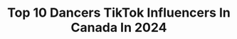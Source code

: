---
title: Top 10 Dancers TikTok Influencers In Canada In 2024
description: >-
  Find top dancers TikTok influencers in Canada in 2024. Most popular hashtags: #fyp #duet #foryou #dance.
platform: TikTok
hits: 143
text_top: Analyze the top-rated TikTok accounts on inBeat.
text_bottom: Our database has 143 TikTok influencers like this in Canada for you to contact.
profiles:
  - username: "madison_parkinson1"
    fullname: >-
      madison_parkinson
    bio: >-
      19, dms always open , DANCER<3 collabs📧- dancer06283@gmail.com
    location: "Canada"
    followers: 26300
    engagement: 1983
    commentsToLikes: 0.021413
    id: ck8nbu3lkbgs10j78mvyxysaa
    verified: false
    hashtags: "#danceclass, #dancerproblems, #contemporary, #danceteacher"
  - username: "divasensations"
    fullname: >-
      Diva Sensations 
    bio: >-
      Dancers 🇳🇬🇨🇦👯‍♀️ IG: @sensationaltwins YT: Diva Sensations 👇🏽👇🏽
    location: "Canada"
    followers: 1700000
    engagement: 1526
    commentsToLikes: 0.066042
    id: ckac5sz6fdljg0i78kvyrs3sq
    verified: true
    hashtags: "#tiktok, #giris, #pov, #bangenergy"
  - username: "elle.mckinnon"
    fullname: >-
      ~Elle McKinnon~
    bio: >-
      Official Account Actress/Singer/Dancer #BLM!! ☀️86.0k amazing people☀️
    location: "Canada"
    followers: 85200
    engagement: 2110
    commentsToLikes: 0.024788
    id: ck8nhsoxo2gk70j78pjf62qg1
    verified: false
    hashtags: "#sky, #blm, #bracken, #parttwocomingsoon"
  - username: "fluffy.mercoon"
    fullname: >-
      Robin
    bio: >-
      ✨Party Princess✨ 🌸Pole Dancer 🌸 21, she/her, a mess Insta 📷: al.essie_xoxo
    location: "Canada"
    followers: 42800
    engagement: 2092
    commentsToLikes: 0.020067
    id: ckc82qhj03f4v0j23olyhac4s
    verified: false
    hashtags: "#fyp, #frozen2, #elsa, #affirmations"
  - username: "sicko2005"
    fullname: >-
      Sicko
    bio: >-
      Actor | Dancer | Comedian | Parkour | Dwayne Wilson | Toronto, CA 🇨🇦
    location: "Canada"
    followers: 258700
    engagement: 1940
    commentsToLikes: 0.244670
    id: ck8fa2xv43zpq0j78kx3cdwrb
    verified: true
    hashtags: "#comedy, #duet, #toronto, #canada"
  - username: "kenzi_campbell"
    fullname: >-
      Kenzi_campbell
    bio: >-
      dancer🤍18🤍Toronto
    location: "Canada"
    followers: 392900
    engagement: 2148
    commentsToLikes: 0.020289
    id: ckaury0urwzxl0j23o4vs1ji3
    verified: false
    hashtags: "#revivesuperfoods, #dance, #toronto, #mashup"
  - username: "milainachanel"
    fullname: >-
      Milaina Chanel
    bio: >-
      Dancer/Actress Insta: @milainachanel
    location: "Canada"
    followers: 26800
    engagement: 2312
    commentsToLikes: 0.034669
    id: ckbw8afuhz5vn0j23qgnpzt1v
    verified: false
    hashtags: "#family, #duet, #futureex, #fyp"
  - username: "prettyboydj"
    fullname: >-
      Darren Bird Jr.
    bio: >-
      Indigenous ✊🏽 Singer🎤 Dancer 🕺 Email: djbird272001@gmail.com
    location: "Canada"
    followers: 73800
    engagement: 1827
    commentsToLikes: 0.018164
    id: ckb18rddnwq8m0j233t2za74o
    verified: false
    hashtags: "#duet, #singer, #fyp, #indigenous"
  - username: "aichella"
    fullname: >-
      Mynameisaicha
    bio: >-
      Elle/She/Her Dancer & Creator AfroIndigenous 🇨🇦🇬🇳 Insta👉🏾@mynameisaicha
    location: "Canada"
    followers: 220800
    engagement: 1533
    commentsToLikes: 0.021861
    id: ck9v26vwwkb940j78gejlkw7w
    verified: true
    hashtags: "#aichella, #tiktokmontreal, #danse, #enfrancais"
  - username: "mikaellataylor23"
    fullname: >-
      Mikaella ❤️🏳️‍🌈❤️
    bio: >-
      22🏳️‍🌈 Step dancer She/her
    location: "Canada"
    followers: 4330
    engagement: 963
    commentsToLikes: 0.052989
    id: ck8tprun0qmpd0j78veigiivk
    verified: false
    hashtags: "#summer, #river, #foryou, #fyp"
---